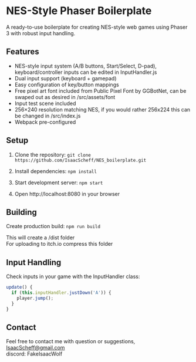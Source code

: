 # NES-Style Phaser Boilerplate

A ready-to-use boilerplate for creating NES-style web games using Phaser 3 with robust input handling.

## Features
- NES-style input system (A/B buttons, Start/Select, D-pad), keyboard/controller inputs can be edited in InputHandler.js 
- Dual input support (keyboard + gamepad)
- Easy configuration of key/button mappings
- Free pixel art font included from Public Pixel Font by GGBotNet, can be swaped out as desired in /src/assets/font
- Input test scene included
- 256×240 resolution matching NES, if you would rather 256x224 this can be changed in /src/index.js
- Webpack pre-configured

## Setup

1. Clone the repository:
   `git clone https://github.com/IsaacScheff/NES_boilerplate.git`

2. Install dependencies:
   `npm install`

3. Start development server:
   `npm start`

4. Open http://localhost:8080 in your browser

## Building
Create production build:
`npm run build`

This will create a /dist folder\
For uploading to itch.io compress this folder

## Input Handling
Check inputs in your game with the InputHandler class:

```javascript
update() {
  if (this.inputHandler.justDown('A')) {
    player.jump();
  }
}
```

## Contact
Feel free to contact me with question or suggestions,\
IsaacScheff@gmail.com\
discord: FakeIsaacWolf